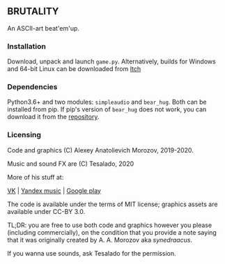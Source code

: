 ## BRUTALITY

An ASCII-art beat'em'up.

### Installation

Download, unpack and launch `game.py`. Alternatively, builds for Windows and
64-bit Linux can be downloaded from [Itch](https://synedra.itch.io/brutality)

### Dependencies

Python3.6+ and two modules: `simpleaudio` and `bear_hug`. Both can be installed
from pip. If pip's version of `bear_hug` does not work, you can download it from
the [repository](https://github.com/synedraacus/bear_hug).

### Licensing

Code and graphics (C) Alexey Anatolievich Morozov, 2019-2020.

Music and sound FX are (C) Tesalado, 2020

More of his stuff at:

[VK](https://vk.com/tesalado) | [Yandex music](https://music.yandex.ru/artist/8849460)
| [Google play](https://play.google.com/music/preview/Arahp74lvitp2vobsrqeibc2iza?u=0#) 

The code is available under the terms of MIT license; graphics assets
are available under CC-BY 3.0. 

TL;DR: you are free to use both code and graphics however you please
(including commercially), on the condition that you provide a note saying
that it was originally created by A. A. Morozov aka *synedraacus*.

If you wanna use sounds, ask Tesalado for the permission.